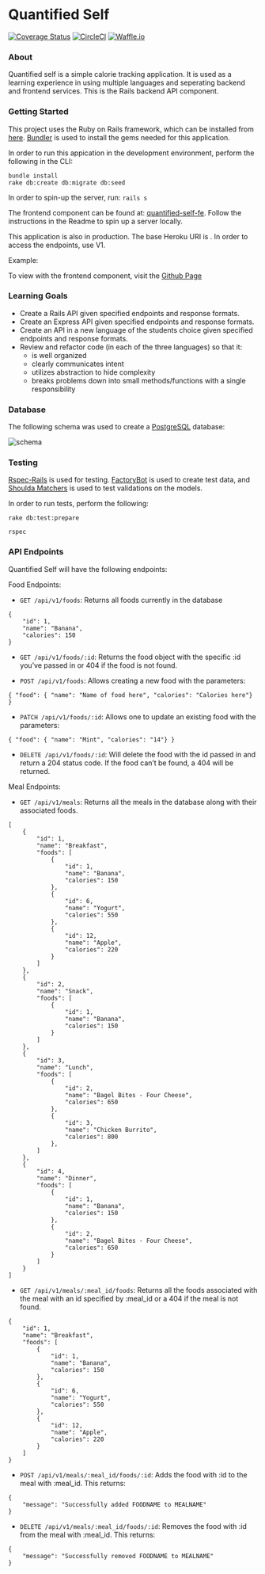 # Quantified Self

[![Coverage Status](https://coveralls.io/repos/github/anlewis/quantified-self-rails/badge.svg?branch=master)](https://coveralls.io/github/anlewis/quantified-self-rails?branch=master)
[![CircleCI](https://circleci.com/gh/anlewis/quantified-self-rails.svg?style=shield)](https://circleci.com/gh/anlewis/quantified-self-rails)
[![Waffle.io](https://badge.waffle.io/anlewis/quantified-self-rails.svg?columns=all)](https://waffle.io/anlewis/quantified-self-rails)

### About

Quantified self is a simple calorie tracking application. It is used as a learning experience in using multiple languages and seperating backend and frontend services. This is the Rails backend API component.

### Getting Started

This project uses the Ruby on Rails framework, which can be installed from [here](http://installrails.com/).
[Bundler](http://bundler.io/) is used to install the gems needed for this application.

In order to run this appication in the development environment, perform the following in the CLI:

```
bundle install
rake db:create db:migrate db:seed
```

In order to spin-up the server, run: `rails s`

The frontend component can be found at: [quantified-self-fe](https://github.com/anlewis/quantified-self-fe). Follow the instructions in the Readme to spin up a server locally.

This application is also in production. The base Heroku URI is [](https://qs-rails.herokuapp.com). In order to access the endpoints, use V1.

Example: [](https://qs-rails.herokuapp.com/api/v1/foods.json)

To view with the frontend component, visit the [Github Page](https://anlewis.github.io/quantified-self-fe/)

### Learning Goals
- Create a Rails API given specified endpoints and response formats.
- Create an Express API given specified endpoints and response formats.
- Create an API in a new language of the students choice given specified endpoints and response formats.
- Review and refactor code (in each of the three languages) so that it:
  - is well organized
  - clearly communicates intent
  - utilizes abstraction to hide complexity
  - breaks problems down into small methods/functions with a single responsibility

### Database

The following schema was used to create a [PostgreSQL](https://www.postgresql.org/) database:

![schema](https://ibb.co/hXd3ES)

### Testing

[Rspec-Rails](https://github.com/rspec/rspec-rails) is used for testing. [FactoryBot](https://github.com/thoughtbot/factory_bot) is used to create test data, and [Shoulda Matchers](https://github.com/thoughtbot/shoulda-matchers) is used to test validations on the models.

In order to run tests, perform the following:

`rake db:test:prepare`

`rspec`

### API Endpoints

Quantified Self will have the following endpoints:

Food Endpoints:
- `GET /api/v1/foods`: Returns all foods currently in the database

```
{
    "id": 1,
    "name": "Banana",
    "calories": 150
}
```

- `GET /api/v1/foods/:id`: Returns the food object with the specific :id you’ve passed in or 404 if the food is not found.

- `POST /api/v1/foods`: Allows creating a new food with the parameters:

```
{ "food": { "name": "Name of food here", "calories": "Calories here"} }
```

- `PATCH /api/v1/foods/:id`: Allows one to update an existing food with the parameters:

```
{ "food": { "name": "Mint", "calories": "14"} }
```

- `DELETE /api/v1/foods/:id`: Will delete the food with the id passed in and return a 204 status code. If the food can’t be found, a 404 will be returned.

Meal Endpoints:
- `GET /api/v1/meals`: Returns all the meals in the database along with their associated foods.

```
[
    {
        "id": 1,
        "name": "Breakfast",
        "foods": [
            {
                "id": 1,
                "name": "Banana",
                "calories": 150
            },
            {
                "id": 6,
                "name": "Yogurt",
                "calories": 550
            },
            {
                "id": 12,
                "name": "Apple",
                "calories": 220
            }
        ]
    },
    {
        "id": 2,
        "name": "Snack",
        "foods": [
            {
                "id": 1,
                "name": "Banana",
                "calories": 150
            }
        ]
    },
    {
        "id": 3,
        "name": "Lunch",
        "foods": [
            {
                "id": 2,
                "name": "Bagel Bites - Four Cheese",
                "calories": 650
            },
            {
                "id": 3,
                "name": "Chicken Burrito",
                "calories": 800
            },
        ]
    },
    {
        "id": 4,
        "name": "Dinner",
        "foods": [
            {
                "id": 1,
                "name": "Banana",
                "calories": 150
            },
            {
                "id": 2,
                "name": "Bagel Bites - Four Cheese",
                "calories": 650
            }
        ]
    }
]
```

- `GET /api/v1/meals/:meal_id/foods`: Returns all the foods associated with the meal with an id specified by :meal_id or a 404 if the meal is not found.

```
{
    "id": 1,
    "name": "Breakfast",
    "foods": [
        {
            "id": 1,
            "name": "Banana",
            "calories": 150
        },
        {
            "id": 6,
            "name": "Yogurt",
            "calories": 550
        },
        {
            "id": 12,
            "name": "Apple",
            "calories": 220
        }
    ]
}
```

- `POST /api/v1/meals/:meal_id/foods/:id`: Adds the food with :id to the meal with :meal_id. This returns:

```
{
    "message": "Successfully added FOODNAME to MEALNAME"
}
```

- `DELETE /api/v1/meals/:meal_id/foods/:id`: Removes the food with :id from the meal with :meal_id. This returns:

```
{
    "message": "Successfully removed FOODNAME to MEALNAME"
}
```
